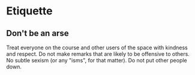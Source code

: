# Etiquette

## Don't be an arse

Treat everyone on the course and other users of the space with kindness and respect. Do not make remarks that are likely to be offensive to others. No subtle sexism (or any "isms", for that matter). Do not put other people down.
